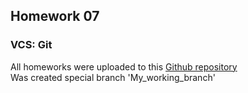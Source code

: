 ## Homework 07
### VCS: Git
All homeworks were uploaded to this [Github repository](https://github.com/alex-beaverg/Java-automation-homeworks)\
Was created special branch 'My_working_branch'